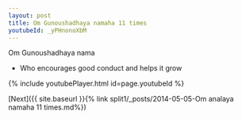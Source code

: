 ```yaml
---
layout: post
title: Om Gunoushadhaya namaha 11 times
youtubeId: _yPHnonoXbM
---
```

 
 
Om Gunoushadhaya nama 
 
 -  Who encourages good conduct and helps it grow 
 
  
 
  
 
 
 
 
 
 


{% include youtubePlayer.html id=page.youtubeId %}
 
[Next]({{ site.baseurl }}{% link  split1/_posts/2014-05-05-Om analaya namaha 11 times.md%})
 
